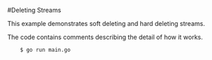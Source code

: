 #Deleting Streams

This example demonstrates soft deleting and hard deleting streams.

The code contains comments describing the detail of how it works.

```
    $ go run main.go
```